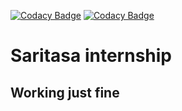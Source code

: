 [![Codacy Badge](https://api.codacy.com/project/badge/Grade/93022dcceb2e48ffa739725b168b92ed)](https://www.codacy.com/app/VSHUMILIN97/saritasa-internship?utm_source=github.com&amp;utm_medium=referral&amp;utm_content=VSHUMILIN97/saritasa-internship&amp;utm_campaign=Badge_Grade)
[![Codacy Badge](https://api.codacy.com/project/badge/Coverage/93022dcceb2e48ffa739725b168b92ed)](https://www.codacy.com/app/VSHUMILIN97/saritasa-internship?utm_source=github.com&utm_medium=referral&utm_content=VSHUMILIN97/saritasa-internship&utm_campaign=Badge_Coverage)
# Saritasa internship
## Working just fine
